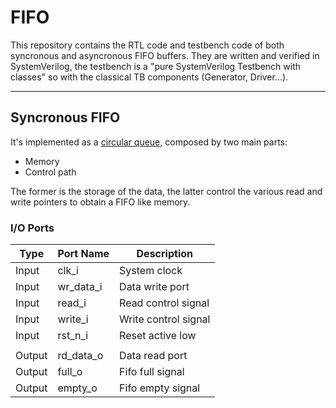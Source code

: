 # FIFO
This repository contains the RTL code and testbench code of both syncronous and asyncronous FIFO buffers. 
They are written and verified in SystemVerilog, the testbench is a "pure SystemVerilog Testbench with classes" so with the classical TB components (Generator, Driver...).

---

## Syncronous FIFO

It's implemented as a [circular queue](https://www.geeksforgeeks.org/circular-queue-set-1-introduction-array-implementation/), composed by two main parts:

  * Memory
  * Control path

The former is the storage of the data, the latter control the various read and write pointers to obtain a FIFO like memory.

### I/O Ports

| Type   | Port Name | Description          |
| ------ | --------- | -------------------- |
| Input  | clk_i     | System clock         |
| Input  | wr_data_i | Data write port      |
| Input  | read_i    | Read control signal  |
| Input  | write_i   | Write control signal |
| Input  | rst_n_i   | Reset active low     | 
|        |           |                      |
| Output | rd_data_o | Data read port       | 
| Output | full_o    | Fifo full signal     | 
| Output | empty_o   | Fifo empty signal    | 
